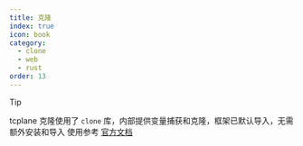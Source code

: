 ```yaml
---
title: 克隆
index: true
icon: book
category:
  - clone
  - web
  - rust
order: 13
---
```


> [!tip]
> tcplane 克隆使用了 `clone` 库，内部提供变量捕获和克隆，框架已默认导入，无需额外安装和导入
> 使用参考 [官方文档](../clonelicious/README.md)

<Bottom />
